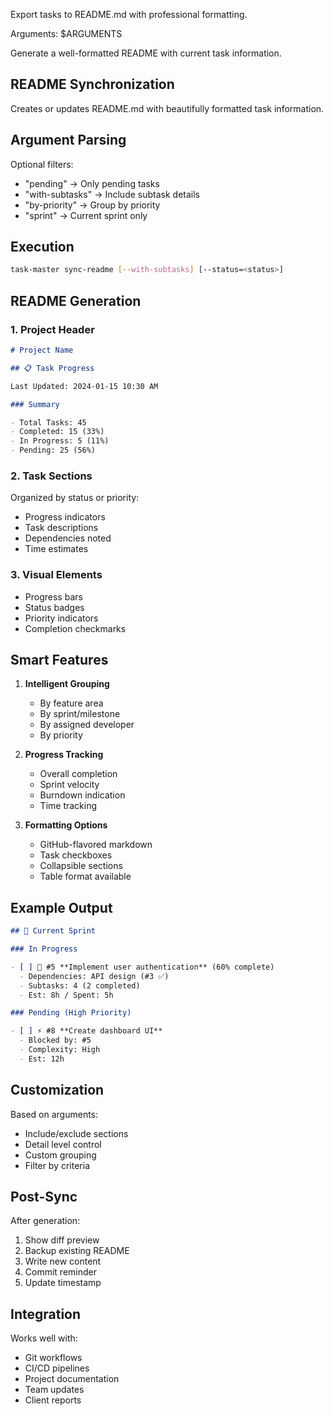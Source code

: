 Export tasks to README.md with professional formatting.

Arguments: $ARGUMENTS

Generate a well-formatted README with current task information.

## README Synchronization

Creates or updates README.md with beautifully formatted task information.

## Argument Parsing

Optional filters:

- "pending" → Only pending tasks
- "with-subtasks" → Include subtask details
- "by-priority" → Group by priority
- "sprint" → Current sprint only

## Execution

```bash
task-master sync-readme [--with-subtasks] [--status=<status>]
```

## README Generation

### 1. **Project Header**

```markdown
# Project Name

## 📋 Task Progress

Last Updated: 2024-01-15 10:30 AM

### Summary

- Total Tasks: 45
- Completed: 15 (33%)
- In Progress: 5 (11%)
- Pending: 25 (56%)
```

### 2. **Task Sections**

Organized by status or priority:

- Progress indicators
- Task descriptions
- Dependencies noted
- Time estimates

### 3. **Visual Elements**

- Progress bars
- Status badges
- Priority indicators
- Completion checkmarks

## Smart Features

1. **Intelligent Grouping**
   - By feature area
   - By sprint/milestone
   - By assigned developer
   - By priority

2. **Progress Tracking**
   - Overall completion
   - Sprint velocity
   - Burndown indication
   - Time tracking

3. **Formatting Options**
   - GitHub-flavored markdown
   - Task checkboxes
   - Collapsible sections
   - Table format available

## Example Output

```markdown
## 🚀 Current Sprint

### In Progress

- [ ] 🔄 #5 **Implement user authentication** (60% complete)
  - Dependencies: API design (#3 ✅)
  - Subtasks: 4 (2 completed)
  - Est: 8h / Spent: 5h

### Pending (High Priority)

- [ ] ⚡ #8 **Create dashboard UI**
  - Blocked by: #5
  - Complexity: High
  - Est: 12h
```

## Customization

Based on arguments:

- Include/exclude sections
- Detail level control
- Custom grouping
- Filter by criteria

## Post-Sync

After generation:

1. Show diff preview
2. Backup existing README
3. Write new content
4. Commit reminder
5. Update timestamp

## Integration

Works well with:

- Git workflows
- CI/CD pipelines
- Project documentation
- Team updates
- Client reports
